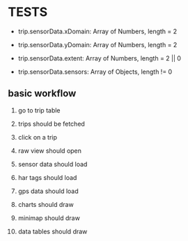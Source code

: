


# TESTS

- trip.sensorData.xDomain: Array of Numbers, length = 2

- trip.sensorData.yDomain: Array of Numbers, length = 2

- trip.sensorData.extent: Array of Numbers, length = 2 || 0

- trip.sensorData.sensors: Array of Objects, length != 0

## basic workflow

1. go to trip table

2. trips should be fetched

3. click on a trip

4. raw view should open

5. sensor data should load

6. har tags should load

7. gps data should load

8. charts should draw

9. minimap should draw

10. data tables should draw